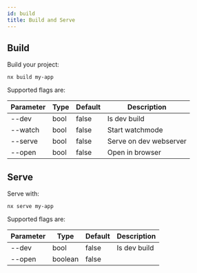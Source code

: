 ```yaml
---
id: build
title: Build and Serve
---
```


## Build

Build your project:

```
nx build my-app
```

Supported flags are:

| Parameter | Type  | Default | Description |
| --------- | ----- | ------- | ----------- |
| --dev     | bool  | false   | Is dev build |
| --watch   | bool  | false   | Start watchmode |
| --serve   | bool  | false   | Serve on dev webserver |
| --open    | bool  | false   | Open in browser |

## Serve

Serve with:

```
nx serve my-app
```

Supported flags are:

| Parameter | Type    | Default | Description  |
| --------- | ------- | ------- | ------------ |
| --dev     | bool    | false   | Is dev build |
| --open    | boolean | false   |              |
